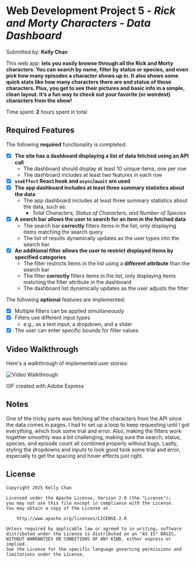 # Web Development Project 5 - *Rick and Morty Characters - Data Dashboard*

Submitted by: **Kelly Chan**

This web app: **lets you easily browse through all the Rick and Morty characters. You can search by name, filter by status or species, and even pick how many episodes a character shows up in. It also shows some quick stats like how many characters there are and status of those characters. Plus, you get to see their pictures and basic info in a simple, clean layout. It’s a fun way to check out your favorite (or weirdest) characters from the show!**

Time spent: **2** hours spent in total

## Required Features

The following **required** functionality is completed:

- [X] **The site has a dashboard displaying a list of data fetched using an API call**
  - The dashboard should display at least 10 unique items, one per row
  - The dashboard includes at least two features in each row
- [X] **`useEffect` React hook and `async`/`await` are used**
- [X] **The app dashboard includes at least three summary statistics about the data** 
  - The app dashboard includes at least three summary statistics about the data, such as:
    - *Total Characters, Status of Characters, and Number of Species*
- [X] **A search bar allows the user to search for an item in the fetched data**
  - The search bar **correctly** filters items in the list, only displaying items matching the search query
  - The list of results dynamically updates as the user types into the search bar
- [X] **An additional filter allows the user to restrict displayed items by specified categories**
  - The filter restricts items in the list using a **different attribute** than the search bar 
  - The filter **correctly** filters items in the list, only displaying items matching the filter attribute in the dashboard
  - The dashboard list dynamically updates as the user adjusts the filter

The following **optional** features are implemented:

- [X] Multiple filters can be applied simultaneously
- [X] Filters use different input types
  - e.g., as a text input, a dropdown, and a slider
- [X] The user can enter specific bounds for filter values

## Video Walkthrough

Here's a walkthrough of implemented user stories:

<img src='walkthrough.gif' title='Video Walkthrough' width='' alt='Video Walkthrough' />

GIF created with Adobe Express

## Notes

One of the tricky parts was fetching all the characters from the API since the data comes in pages. I had to set up a loop to keep requesting until I got everything, which took some trial and error. Also, making the filters work together smoothly was a bit challenging, making sure the search, status, species, and episode count all combined properly without bugs. Lastly, styling the dropdowns and inputs to look good took some trial and error, especially to get the spacing and hover effects just right.

## License

    Copyright 2025 Kelly Chan

    Licensed under the Apache License, Version 2.0 (the "License");
    you may not use this file except in compliance with the License.
    You may obtain a copy of the License at

        http://www.apache.org/licenses/LICENSE-2.0

    Unless required by applicable law or agreed to in writing, software
    distributed under the License is distributed on an "AS IS" BASIS,
    WITHOUT WARRANTIES OR CONDITIONS OF ANY KIND, either express or implied.
    See the License for the specific language governing permissions and
    limitations under the License.
